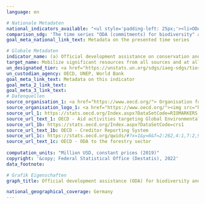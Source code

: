 ```yaml
---
language: en    

# Nationale Metadaten    
national_indicators_available: "<ul style='padding-left: 25px;'><li>ODA (commitments) for biodiversity</li> <li> ODA (gross disbursements) for biodiversity</li> <li> ODA (gross disbursements) to the forestry sector</li></ul>"    
comparison_sdg: 'The time series "ODA (commitments) for biodiversity" and "ODA (gross disbursements) for biodiversity" are compliant with the global metadata. The time series "ODA (gross disbursements) to the forestry sector" provides additional information.'    
goal_meta_national_link_text: Metadata on the presented time series    

# Globale Metadaten    
indicator_name: (a) Official development assistance on conservation and sustainable use of biodiversity; and (b) revenue generated and finance mobilized from biodiversity-relevant economic instruments    
target_name: Mobilize significant resources from all sources and at all levels to finance sustainable forest management and provide adequate incentives to developing countries to advance such management, including for conservation and reforestation    
un_designated_tier: <a href="https://unstats.un.org/sdgs/iaeg-sdgs/tier-classification/" title="Click here for more information on the UN tier classification."  target="_blank">Tier I</a>    
un_custodian_agency: OECD, UNEP, World Bank    
goal_meta_link_text: Metadata on this indicator    
goal_meta_2_link_text:     
goal_meta_3_link_text:         
# Datenquellen
source_organisation_1: <a href="https://www.oecd.org/"> Organisation for Economic Co-operation and Development (OECD) </a>
source_organisation_logo_1: <a href="https://www.oecd.org/"><img src="https://g205sdgs.github.io/sdg-indicators/public/OrgImgEn/oecd.png" alt="Logo oecd" style="height:60px; width:148px"/></a>
source_url_1: https://stats.oecd.org/Index.aspx?DataSetCode=RIOMARKERS
source_url_text_1: OECD - Aid activities targeting Global Environmental Objectives
source_url_1b: https://stats.oecd.org/Index.aspx?DataSetCode=crs1
source_url_text_1b: OECD - Creditor Reporting System
source_url_1c: https://stats.oecd.org/qwids/#?x=1&y=6&f=2:262,4:1,7:2,9:85,3:269,5:3,8:85&q=2:262+4:1+7:2+9:85+3:51,269,278,196+5:3+8:85+1:10+6:2010,2011,2012,2013,2014,2015,2016,2017,2018,2019,2020
source_url_text_1c: OECD - ODA to the forestry sector
    
computation_units: "Million USD, constant prices (2019)"    
copyright: '&copy; Federal Statistical Office (Destatis), 2022'    
data_footnote:     

# Grafik Eigenschaften    
graph_title: Official development assistance (ODA) for biodiversity and to the forestry sector    

national_geographical_coverage: Germany    
---
```


<span></span>